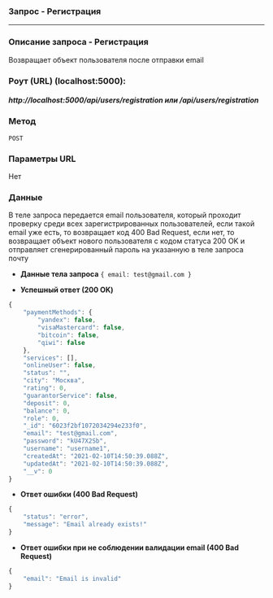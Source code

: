 ### Запрос - Регистрация

---

### Описание запроса - Регистрация

Возвращает объект пользователя после отправки email

### Роут (URL) (localhost:5000):

##### http://localhost:5000/api/users/registration или /api/users/registration

### Метод

`POST`

### Параметры URL

Нет

### Данные

В теле запроса передается email пользователя, который проходит проверку среди всех зарегистрированных пользователей, если такой email уже есть, то возвращает код 400 Bad Request, если нет, то возвращает объект нового пользователя с кодом статуса 200 OK и отправляет сгенерированный пароль на указанную в теле запроса почту

- **Данные тела запроса**
  `{ email: test@gmail.com }`

- **Успешный ответ (200 OK)**

```js
{
    "paymentMethods": {
        "yandex": false,
        "visaMastercard": false,
        "bitcoin": false,
        "qiwi": false
    },
    "services": [],
    "onlineUser": false,
    "status": "",
    "city": "Москва",
    "rating": 0,
    "guarantorService": false,
    "deposit": 0,
    "balance": 0,
    "role": 0,
    "_id": "6023f2bf1072034294e233f0",
    "email": "test@gmail.com",
    "password": "kU47X2Sb",
    "username": "username1",
    "createdAt": "2021-02-10T14:50:39.088Z",
    "updatedAt": "2021-02-10T14:50:39.088Z",
    "__v": 0
}
```

- **Ответ ошибки (400 Bad Request)**

```js
{
    "status": "error",
    "message": "Email already exists!"
}
```

- **Ответ ошибки при не соблюдении валидации email (400 Bad Request)**

```js
{
    "email": "Email is invalid"
}
```
